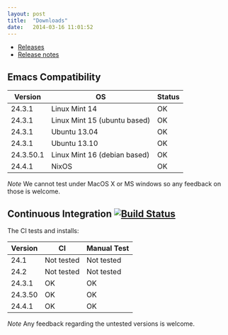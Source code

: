 ```yaml
---
layout: post
title:  "Downloads"
date:   2014-03-16 11:01:52
---
```


- [Releases](https://github.com/org-trello/org-trello/releases)
- [Release notes](https://raw.github.com/org-trello/org-trello/master/release-notes.md)

## Emacs Compatibility

Version   | OS                           | Status
----------|------------------------------|---------
24.3.1    | Linux Mint 14                | OK
24.3.1    | Linux Mint 15 (ubuntu based) | OK
24.3.1    | Ubuntu 13.04                 | OK
24.3.1    | Ubuntu 13.10                 | OK
24.3.50.1 | Linux Mint 16 (debian based) | OK
24.4.1    | NixOS                        | OK

*Note* We cannot test under MacOS X or MS windows so any feedback on those is welcome.

## Continuous Integration <a href="https://travis-ci.org/org-trello/org-trello"><img src="https://travis-ci.org/org-trello/org-trello.png?branch=master" alt="Build Status"></a>

The CI tests and installs:

Version | CI         | Manual Test
--------|------------|--------
24.1    | Not tested | Not tested
24.2    | Not tested | Not tested
24.3.1  | OK         | OK
24.3.50 | OK         | OK
24.4.1  | OK         | OK

*Note* Any feedback regarding the untested versions is welcome.
